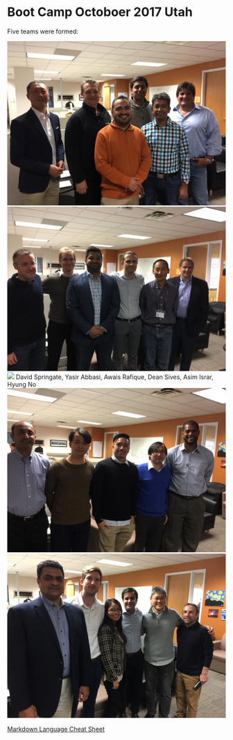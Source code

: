 # Boot Camp Octoboer 2017 Utah
Five teams were formed:

![](img/IMG_1281.JPG)
![](img/IMG_1279.JPG)
![](img/hawkeye.jpg)
David Springate, Yasir Abbasi, Awais Rafique, Dean Sives, Asim Israr, Hyung No
![](img/IMG_1287.JPG)
![](img/IMG_1289.JPG)

<a href="https://github.com/adam-p/markdown-here/wiki/Markdown-Cheatsheet" target="_blank">Markdown Language Cheat Sheet</a>
